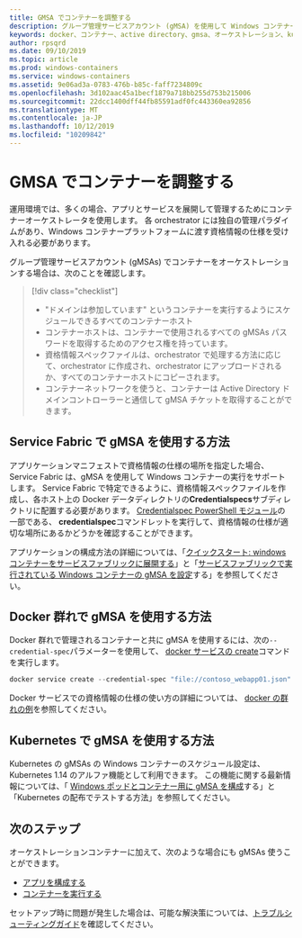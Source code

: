```yaml
---
title: GMSA でコンテナーを調整する
description: グループ管理サービスアカウント (gMSA) を使用して Windows コンテナーを調整する方法について説明します。
keywords: docker、コンテナー、active directory、gmsa、オーケストレーション、kubernetes、グループ管理サービスアカウント、グループ管理サービスアカウント
author: rpsqrd
ms.date: 09/10/2019
ms.topic: article
ms.prod: windows-containers
ms.service: windows-containers
ms.assetid: 9e06ad3a-0783-476b-b85c-faff7234809c
ms.openlocfilehash: 3d102aac45a1becf1879a718bb255d753b215006
ms.sourcegitcommit: 22dcc1400dff44fb85591adf0fc443360ea92856
ms.translationtype: MT
ms.contentlocale: ja-JP
ms.lasthandoff: 10/12/2019
ms.locfileid: "10209842"
---
```

# <a name="orchestrate-containers-with-a-gmsa"></a>GMSA でコンテナーを調整する

運用環境では、多くの場合、アプリとサービスを展開して管理するためにコンテナーオーケストレータを使用します。 各 orchestrator には独自の管理パラダイムがあり、Windows コンテナープラットフォームに渡す資格情報の仕様を受け入れる必要があります。

グループ管理サービスアカウント (gMSAs) でコンテナーをオーケストレーションする場合は、次のことを確認します。

> [!div class="checklist"]
> * "ドメインは参加しています" というコンテナーを実行するようにスケジュールできるすべてのコンテナーホスト
> * コンテナーホストは、コンテナーで使用されるすべての gMSAs パスワードを取得するためのアクセス権を持っています。
> * 資格情報スペックファイルは、orchestrator で処理する方法に応じて、orchestrator に作成され、orchestrator にアップロードされるか、すべてのコンテナーホストにコピーされます。
> * コンテナーネットワークを使うと、コンテナーは Active Directory ドメインコントローラーと通信して gMSA チケットを取得することができます。

## <a name="how-to-use-gmsa-with-service-fabric"></a>Service Fabric で gMSA を使用する方法

アプリケーションマニフェストで資格情報の仕様の場所を指定した場合、Service Fabric は、gMSA を使用して Windows コンテナーの実行をサポートします。 Service Fabric で特定できるように、資格情報スペックファイルを作成し、各ホスト上の Docker データディレクトリの**Credentialspecs**サブディレクトリに配置する必要があります。 [Credentialspec PowerShell モジュール](https://aka.ms/credspec)の一部である、 **credentialspec**コマンドレットを実行して、資格情報の仕様が適切な場所にあるかどうかを確認することができます。

アプリケーションの構成方法の詳細については、「[クイックスタート: windows コンテナーをサービスファブリックに展開する](https://docs.microsoft.com/azure/service-fabric/service-fabric-quickstart-containers)」と「[サービスファブリックで実行されている Windows コンテナーの gMSA を設定](https://docs.microsoft.com/azure/service-fabric/service-fabric-setup-gmsa-for-windows-containers)する」を参照してください。

## <a name="how-to-use-gmsa-with-docker-swarm"></a>Docker 群れで gMSA を使用する方法

Docker 群れで管理されるコンテナーと共に gMSA を使用するには、次の`--credential-spec`パラメーターを使用して、 [docker サービスの create](https://docs.docker.com/engine/reference/commandline/service_create/)コマンドを実行します。

```powershell
docker service create --credential-spec "file://contoso_webapp01.json" --hostname "WebApp01" <image name>
```

Docker サービスでの資格情報の仕様の使い方の詳細については、 [docker の群れの例](https://docs.docker.com/engine/reference/commandline/service_create/#provide-credential-specs-for-managed-service-accounts-windows-only)を参照してください。

## <a name="how-to-use-gmsa-with-kubernetes"></a>Kubernetes で gMSA を使用する方法

Kubernetes の gMSAs の Windows コンテナーのスケジュール設定は、Kubernetes 1.14 のアルファ機能として利用できます。 この機能に関する最新情報については、「 [Windows ポッドとコンテナー用に gMSA を構成](https://kubernetes.io/docs/tasks/configure-pod-container/configure-gmsa)する」と「Kubernetes の配布でテストする方法」を参照してください。

## <a name="next-steps"></a>次のステップ

オーケストレーションコンテナーに加えて、次のような場合にも gMSAs 使うことができます。

- [アプリを構成する](gmsa-configure-app.md)
- [コンテナーを実行する](gmsa-run-container.md)

セットアップ時に問題が発生した場合は、可能な解決策については、[トラブルシューティングガイド](gmsa-troubleshooting.md)を確認してください。
